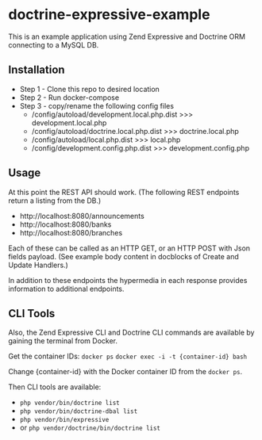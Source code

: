 # doctrine-expressive-example
This is an example application using Zend Expressive and Doctrine ORM connecting to a MySQL DB.

## Installation

* Step 1 - Clone this repo to desired location
* Step 2 - Run docker-compose
* Step 3 - copy/rename the following config files
    * /config/autoload/development.local.php.dist >>> development.local.php
    * /config/autoload/doctrine.local.php.dist >>> doctrine.local.php
    * /config/autoload/local.php.dist >>> local.php
    * /config/development.config.php.dist >>> development.config.php

## Usage

At this point the REST API should work. (The following REST endpoints return a listing from the DB.)

* http://localhost:8080/announcements
* http://localhost:8080/banks
* http://localhost:8080/branches

Each of these can be called as an HTTP GET, or an HTTP POST with Json fields payload. (See example body content in docblocks of Create and Update Handlers.)

In addition to these endpoints the hypermedia in each response provides information to additional endpoints.

## CLI Tools
Also, the Zend Expressive CLI and Doctrine CLI commands are available by gaining the terminal from Docker.

Get the container IDs:
`docker ps`
`docker exec -i -t {container-id} bash`

Change {container-id} with the Docker container ID from the `docker ps`.

Then CLI tools are available:

* `php vendor/bin/doctrine list`
* `php vendor/bin/doctrine-dbal list`
* `php vendor/bin/expressive`
* or `php vendor/doctrine/bin/doctrine list`
